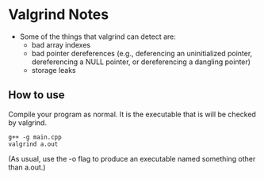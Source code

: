 # Valgrind Notes
* Some of the things that valgrind can detect are:
    * bad array indexes
    * bad pointer dereferences (e.g., deferencing an uninitialized pointer, dereferencing a NULL pointer, or dereferencing a dangling pointer)
    * storage leaks

## How to use
Compile your program as normal.  It is the executable that is will be checked by valgrind.
```
g++ -g main.cpp
valgrind a.out
```
(As usual, use the -o flag to produce an executable named something other than a.out.)


